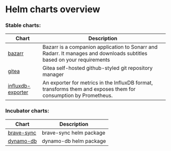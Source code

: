 # Helm charts overview
### Stable charts:
| Chart | Description |
| ----- | ----------- |
| [bazarr](stable/bazarr) | Bazarr is a companion application to Sonarr and Radarr. It manages and downloads subtitles based on your requirements |
| [gitea](stable/gitea) | Gitea self-hosted github-styled git repository manager |
| [influxdb-exporter](stable/influxdb-exporter) | An exporter for metrics in the InfluxDB format, transforms them and exposes them for consumption by Prometheus. |
### Incubator charts:
| Chart | Description |
| ----- | ----------- |
| [brave-sync](incubator/brave-sync) | brave-sync helm package |
| [dynamo-db](incubator/dynamo-db) | dynamo-db helm package |
